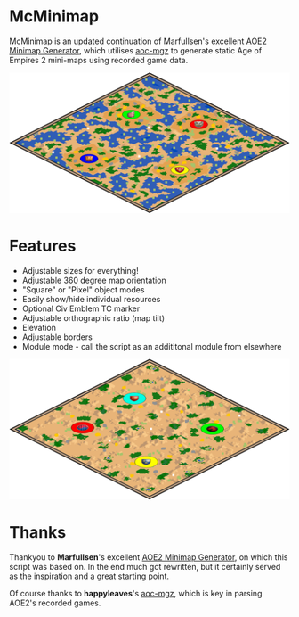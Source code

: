 # McMinimap
 
McMinimap is an updated continuation of Marfullsen's excellent [AOE2 Minimap Generator](https://github.com/Marfullsen/AoE2-minimap-generator), which utilises [aoc-mgz](https://github.com/happyleavesaoc/aoc-mgz) to generate static Age of Empires 2 mini-maps using recorded game data.

![Minimap example 1](example1.png)

# Features

 - Adjustable sizes for everything!
 - Adjustable 360 degree map orientation
 - "Square" or "Pixel" object modes
 - Easily show/hide individual resources
 - Optional Civ Emblem TC marker
 - Adjustable orthographic ratio (map tilt)
 - Elevation
 - Adjustable borders
 - Module mode - call the script as an addititonal module from elsewhere

![Minimap example 1](example2.png)

# Thanks

Thankyou to **Marfullsen**'s excellent [AOE2 Minimap Generator](https://github.com/Marfullsen/AoE2-minimap-generator), on which this script was based on. In the end much got rewritten, but it certainly served as the inspiration and a great starting point.

Of course thanks to **happyleaves**'s [aoc-mgz](https://github.com/happyleavesaoc/aoc-mgz), which is key in parsing AOE2's recorded games.
